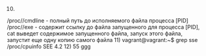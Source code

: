 10)
/proc/<PID>/cmdline - полный путь до исполняемого файла процесса [PID] <dr>
/proc/<PID>/exe - содержит ссылку до файла запущенного для процесса [PID], <dr>
                        cat выведет содержимое запущенного файла, <dr>
                        запуск этого файла,  запустит еще одну копию самого файла  <dr>
11) 
vagrant@vagrant:~$ grep sse /proc/cpuinfo <dr>
SEE 4.2 <dr>
12) 
55
ggg
